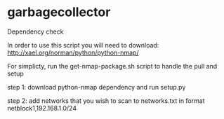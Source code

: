 # garbagecollector

Dependency check

In order to use this script you will need to download:
http://xael.org/norman/python/python-nmap/

For simplicty, run the get-nmap-package.sh script to handle the pull and setup

step 1:
download python-nmap dependency and run setup.py 

step 2: 
add networks that you wish to scan to networks.txt
in format netblock1,192.168.1.0/24

